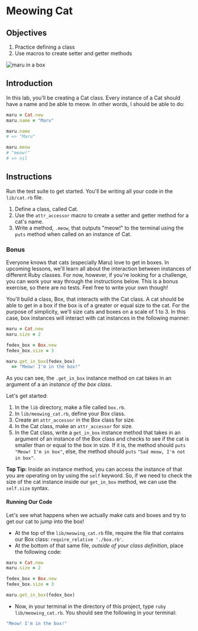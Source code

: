 # Meowing Cat

## Objectives

1. Practice defining a class
2. Use macros to create setter and getter methods

![maru in a box](http://readme-pics.s3.amazonaws.com/tumblr_lm841mjEdz1qibxp4o1_500.jpg)

## Introduction

In this lab, you'll be creating a Cat class. Every instance of a Cat should have
a name and be able to meow. In other words, I should be able to do:

```ruby
maru = Cat.new
maru.name = "Maru"

maru.name
# => "Maru"

maru.meow
# "meow!"
# => nil
```

## Instructions

Run the test suite to get started. You'll be writing all your code in the `lib/cat.rb` file.

1. Define a class, called Cat. 
2. Use the `attr_accessor` macro to create a setter and getter method for a cat's name.
4. Write a method, `.meow`, that outputs "meow!" to the terminal using the `puts` method when called on an instance of Cat. 

### Bonus

Everyone knows that cats (especially Maru) love to get in boxes. In upcoming lessons, we'll learn all about the interaction between instances of different Ruby classes. For now, however, if you're looking for a challenge, you can work your way through the instructions below. This is a bonus exercise, so there are no tests. Feel free to write your own though!

You'll build a class, Box, that interacts with the Cat class. A cat should be able to get in a box if the box is of a greater or equal size to the cat. For the purpose of simplicity, we'll size cats and boxes on a scale of 1 to 3. In this case, box instances will interact with cat instances in the following manner: 

```ruby
maru = Cat.new
maru.size = 2

fedex_box = Box.new
fedex_box.size = 3

maru.get_in_box(fedex_box)
  => "Meow! I'm in the box!"
```

As you can see, the `.get_in_box` instance method on cat takes in an argument of a an *instance of the box class*. 

Let's get started: 

1. In the `lib` directory, make a file called `box.rb`. 
2. In `lib/meowing_cat.rb`, define your Box class. 
3. Create an `attr_accessor` in the Box class for size. 
4. In the Cat class, make an `attr_accessor` for size. 
5. In the Cat class, write a `get_in_box` instance method that takes in an argument of an instance of the Box class and checks to see if the cat is smaller than or equal to the box in size. If it is, the method should `puts` `"Meow! I'm in box"`, else, the method should `puts` `"Sad meow, I'm not in box"`. 

**Top Tip:** Inside an instance method, you can access the instance of that you are operating on by using the `self` keyword. So, if we need to check the size of the cat instance inside our `get_in_box` method, we can use the `self.size` syntax. 

#### Running Our Code

Let's see what happens when we actually make cats and boxes and try to get our cat to jump into the box!

* At the top of the `lib/meowing_cat.rb` file, require the file that contains our Box class: `require_relative './box.rb'`. 
* At the bottom of that same file, *outside of your class definition*, place the following code: 

```ruby
maru = Cat.new
maru.size = 2

fedex_box = Box.new
fedex_box.size = 3

maru.get_in_box(fedex_box)
```
* Now, in your terminal in the directory of this project, type `ruby lib/meowing_cat.rb`. You should see the following in your terminal:

```bash
"Meow! I'm in the box!"
```





